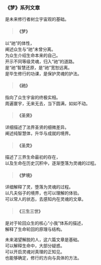 ### 《梦》系列文章
是未来修行者树立宇宙观的基础。
 
> #### 《梦》
以“祂”的体性，<br>
阐述众生与“祂”未曾分离。<br>
为众生介绍生命本来的自己。<br>
开示不同等级灵魂，归入“祂”的道路。<br>
是“祂”智慧还原，是“祂”宽恕远离。<br>
是毕生修行的功课，是保护灵魂的护法。<br>
 
> #### 《祂》
指向了众生宇宙的终极实相。<br>
周遍寰宇，无来无去，当下圆满，如如不动。<br>

> #### 《圣贤》
详细描述了法界圣贤的细微差异。<br>
阐述纯智慧体，升华与成就的境界。<br>
 
> #### 《圣灵》
描述了三界生命最初的存在，<br>
以及生命在历史沉积中，逐渐堕落为灵魂的过程。<br>

> #### 《梦境》
详细解释了灵，堕落为灵魂的过程。<br>
以凡夫俗子的境界，也可以理解的体验。<br>
可以常人的状态，去感知内在灵魂的文章。<br>
 
> #### 《三生三世》
是对于轮回众生的核心“小我”体系的描述，<br>
解释了生命轮回的原理与结构。<br>

未来渴望解脱的人，这六篇文章是基础。<br>
可以解释生命中，大部分疑惑。<br>
可以开启灵魂对真理的正知见。<br>
也能够确定，修行的方向与具体的方法。<br>